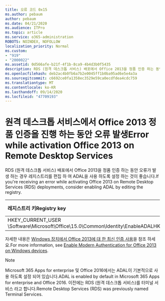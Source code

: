 ```yaml
---
title: 오류 코드 0x15
ms.author: pebaum
author: pebaum
ms.date: 04/21/2020
ms.audience: ITPro
ms.topic: article
ms.service: o365-administration
ROBOTS: NOINDEX, NOFOLLOW
localization_priority: Normal
ms.custom:
- "919"
- "2000022"
ms.assetid: 0d566afe-b21f-4f1b-8ca9-4b4d3b0f5435
description: RDS (원격 데스크톱 서비스) 배포에서 Office 2013을 정품 인증 하는 동안 오류가 발생 하는 경우 레지스트리를 편집 하 여 ADAL을 사용 하도록 설정 하는 것이 좋습니다.
ms.openlocfilehash: deb2ac4b0fb6a7b2e0045ff1b0ba95ad6e5e4a3a
ms.sourcegitcommit: c6692ce0fa1358ec3529e59ca0ecdfdea4cdc759
ms.translationtype: MT
ms.contentlocale: ko-KR
ms.lasthandoff: 09/14/2020
ms.locfileid: "47709193"
---
```

# <a name="error-while-activation-office-2013-on-remote-desktop-services"></a><span data-ttu-id="6504a-103">원격 데스크톱 서비스에서 Office 2013 정품 인증을 진행 하는 동안 오류 발생</span><span class="sxs-lookup"><span data-stu-id="6504a-103">Error while activation Office 2013 on Remote Desktop Services</span></span>

<span data-ttu-id="6504a-104">RDS (원격 데스크톱 서비스) 배포에서 Office 2013을 정품 인증 하는 동안 오류가 발생 하는 경우 레지스트리를 편집 하 여 ADAL을 사용 하도록 설정 하는 것이 좋습니다.</span><span class="sxs-lookup"><span data-stu-id="6504a-104">If you're receiving an error while activating Office 2013 on Remote Desktop Services (RDS) deployments, consider enabling ADAL by editing the registry.</span></span>
  
|<span data-ttu-id="6504a-105">**레지스트리 키**</span><span class="sxs-lookup"><span data-stu-id="6504a-105">**Registry key**</span></span>|<span data-ttu-id="6504a-106">**유형**</span><span class="sxs-lookup"><span data-stu-id="6504a-106">**Type**</span></span>|<span data-ttu-id="6504a-107">**값**</span><span class="sxs-lookup"><span data-stu-id="6504a-107">**Value**</span></span>|
|:-----|:-----|:-----|
|<span data-ttu-id="6504a-108">HKEY_CURRENT_USER \Software\Microsoft\Office\15.0\Common\Identity\EnableADAL</span><span class="sxs-lookup"><span data-stu-id="6504a-108">HKEY_CURRENT_USER\Software\Microsoft\Office\15.0\Common\Identity\EnableADAL</span></span>  <br/> |<span data-ttu-id="6504a-109">REG_DWORD</span><span class="sxs-lookup"><span data-stu-id="6504a-109">REG_DWORD</span></span>  <br/> |<span data-ttu-id="6504a-110">1 </span><span class="sxs-lookup"><span data-stu-id="6504a-110">1</span></span>  <br/> |

<span data-ttu-id="6504a-111">자세한 내용은 [Windows 장치에서 Office 2013에 대 한 최신 인증 사용](https://docs.microsoft.com/microsoft-365/admin/security-and-compliance/enable-modern-authentication)을 참조 하세요.</span><span class="sxs-lookup"><span data-stu-id="6504a-111">For more information, see [Enable Modern Authentication for Office 2013 on Windows devices](https://docs.microsoft.com/microsoft-365/admin/security-and-compliance/enable-modern-authentication).</span></span>
  
> [!NOTE]
>  <span data-ttu-id="6504a-112">Microsoft 365 Apps for enterprise 및 Office 2016에서는 ADAL이 기본적으로 사용 하도록 설정 되어 있습니다.</span><span class="sxs-lookup"><span data-stu-id="6504a-112">ADAL is enabled by default in Microsoft 365 Apps for enterprise and Office 2016.</span></span> <span data-ttu-id="6504a-113">이전에는 RDS (원격 데스크톱 서비스)를 터미널 서비스 라고 합니다.</span><span class="sxs-lookup"><span data-stu-id="6504a-113">Remote Desktop Services (RDS) was previously named Terminal Services.</span></span>
  